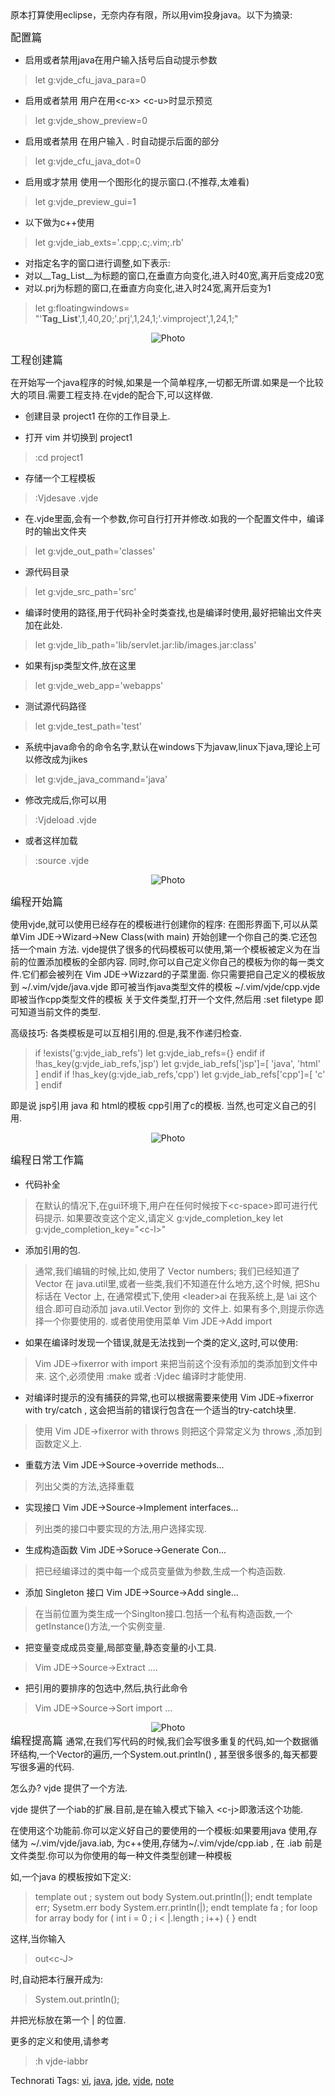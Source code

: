 <html><body><span class="postbody">原本打算使用eclipse，无奈内存有限，所以用vim投身java。以下为摘录:

<big></big><big>配置篇</big>
</span><div style="text-align:left;"><ul><li><span class="postbody">启用或者禁用java在用户输入括号后自动提示参数 </span></li></ul><blockquote><span class="postbody">let g:vjde_cfu_java_para=0 </span>
<span class="postbody"></span></blockquote><ul><li><span class="postbody"> 启用或者禁用 用户在用&lt;c-x&gt; &lt;c-u&gt;时显示预览 </span></li></ul><blockquote><span class="postbody">let g:vjde_show_preview=0 </span>
<span class="postbody"></span></blockquote><ul><li><span class="postbody"> 启用或者禁用 在用户输入 .  时自动提示后面的部分 </span></li></ul><blockquote><span class="postbody">let g:vjde_cfu_java_dot=0 </span>
<span class="postbody"></span></blockquote><ul><li><span class="postbody"> 启用或才禁用 使用一个图形化的提示窗口.(不推荐,太难看) </span></li></ul><blockquote><span class="postbody"> let g:vjde_preview_gui=1 </span>
<span class="postbody"></span></blockquote><ul><li><span class="postbody"> 以下做为c++使用 </span></li></ul><blockquote><span class="postbody"> let g:vjde_iab_exts='.cpp;.c;.vim;.rb' </span>
<span class="postbody"></span></blockquote><span class="postbody">  </span><ul><li><span class="postbody"> 对指定名字的窗口进行调整,如下表示: </span></li><li><span class="postbody"> 对以__Tag_List__为标题的窗口,在垂直方向变化,进入时40宽,离开后变成20宽 </span></li><li><span class="postbody"> 对以.prj为标题的窗口,在垂直方向变化,进入时24宽,离开后变为1 </span></li></ul><blockquote><span class="postbody"> let g:floatingwindows=
"'__Tag_List__',1,40,20;'.prj',1,24,1;'.vimproject',1,24,1;"</span></blockquote>
<div style="text-align:center;">   <p><img src="http://mfrost.typepad.com/photos/uncategorized/hamster_stretch.jpg" alt="Photo"></p>   </div></div><big></big><big>工程创建篇

</big><span class="postbody">在开始写一个java程序的时候,如果是一个简单程序,一切都无所谓.如果是一个比较大的项目.需要工程支持.在vjde的配合下,可以这样做.

</span><ul><li><span class="postbody"> 创建目录 project1 在你的工作目录上. </span></li></ul><ul><li><span class="postbody"> 打开 vim 并切换到 project1 </span></li></ul><blockquote><span class="postbody"> :cd project1 </span>
<span class="postbody"></span></blockquote><span class="postbody">  </span><ul><li><span class="postbody"> 存储一个工程模板</span></li></ul><blockquote><span class="postbody">:Vjdesave .vjde </span>
</blockquote><span class="postbody">  </span><ul><li><span class="postbody">在.vjde里面,会有一个参数,你可自行打开并修改.如我的一个配置文件中，编译时的输出文件夹 </span></li></ul><blockquote><span class="postbody">let g:vjde_out_path='classes' </span>
<span class="postbody"></span></blockquote><ul><li><span class="postbody">源代码目录 </span></li></ul><blockquote><span class="postbody">let g:vjde_src_path='src' </span>
<span class="postbody"></span></blockquote><ul><li><span class="postbody">编译时使用的路径,用于代码补全时类查找,也是编译时使用,最好把输出文件夹加在此处. </span></li></ul><blockquote><span class="postbody">let g:vjde_lib_path='lib/servlet.jar:lib/images.jar:class' </span>
<span class="postbody"></span></blockquote><ul><li><span class="postbody">如果有jsp类型文件,放在这里 </span></li></ul><blockquote><span class="postbody">let g:vjde_web_app='webapps' </span>
<span class="postbody"></span></blockquote><ul><li><span class="postbody">测试源代码路径 </span></li></ul><blockquote><span class="postbody">let g:vjde_test_path='test' </span>
<span class="postbody"></span></blockquote><ul><li><span class="postbody">系统中java命令的命令名字,默认在windows下为javaw,linux下java,理论上可以修改成为jikes </span></li></ul><blockquote><span class="postbody">let g:vjde_java_command='java' </span>
<span class="postbody"></span></blockquote><span class="postbody">  </span><ul><li><span class="postbody">修改完成后,你可以用 </span></li></ul><blockquote><span class="postbody">:Vjdeload .vjde </span>
<span class="postbody"></span></blockquote><ul><li><span class="postbody">或者这样加载</span></li></ul><blockquote><span class="postbody">:source .vjde </span>
</blockquote><div style="text-align:center;">   <p><img src="http://mfrost.typepad.com/photos/uncategorized/akagami4jm.jpg" alt="Photo"></p>   </div><span class="postbody">
<big></big><big>编程开始篇

</big></span><span class="postbody">使用vjde,就可以使用已经存在的模板进行创建你的程序:
在图形界面下,可以从菜单Vim JDE-&gt;Wizard-&gt;New Class(with main) 开始创建一个你自己的类.它还包括一个main 方法.
vjde提供了很多的代码模板可以使用,第一个模板被定义为在当前的位置添加模板的全部内容.
同时,你可以自己定义你自己的模板为你的每一类文件.它们都会被列在 Vim JDE-&gt;Wizzard的子菜里面.
你只需要把自己定义的模板放到 ~/.vim/vjde/java.vjde 即可被当作java类型文件的模板 ~/.vim/vjde/cpp.vjde 即被当作cpp类型文件的模板
关于文件类型,打开一个文件,然后用
:set filetype
即可知道当前文件的类型.


高级技巧: 各类模板是可以互相引用的.但是,我不作递归检查.

</span><blockquote><span class="postbody">if !exists('g:vjde_iab_refs') </span>
<span class="postbody"> let g:vjde_iab_refs={} </span>
<span class="postbody">endif </span>
<span class="postbody">if !has_key(g:vjde_iab_refs,'jsp') </span>
<span class="postbody"> let g:vjde_iab_refs['jsp']=[ 'java', 'html' ] </span>
<span class="postbody">endif </span>
<span class="postbody">if !has_key(g:vjde_iab_refs,'cpp') </span>
<span class="postbody"> let g:vjde_iab_refs['cpp']=[ 'c' ] </span>
<span class="postbody">endif </span>
<span class="postbody"></span></blockquote><span class="postbody">
即是说 jsp引用 java 和 html的模板
cpp引用了c的模板.
当然,也可定义自己的引用.
</span><div style="text-align:center;">   <p><img src="http://mfrost.typepad.com/photos/uncategorized/bunny.jpg" alt="Photo"></p>   </div><span class="postbody"><big></big><big>编程日常工作篇

</big></span><ul><li><span class="postbody">代码补全 </span></li></ul><blockquote><span class="postbody">   在默认的情况下,在gui环境下,用户在任何时候按下&lt;c-space&gt;即可进行代码提示. </span>
<span class="postbody"> </span>
<span class="postbody">   如果要改变这个定义,请定义 g:vjde_completion_key </span>
<span class="postbody">   let g:vjde_completion_key="&lt;c-l&gt;" </span>
<span class="postbody"></span></blockquote><ul><li><span class="postbody">添加引用的包.</span></li></ul><blockquote><span class="postbody">通常,我们编辑的时候,比如,使用了 Vector numbers; </span><span class="postbody"></span>
<span class="postbody">我们已经知道了 Vector 在 java.util里,或者一些类,我们不知道在什么地方,这个时候, 把Shu标话在 Vector 上, 在通常模式下,使用 &lt;leader&gt;ai  </span>
<span class="postbody">在我系统上,是 \ai 这个组合.即可自动添加 java.util.Vector 到你的 文件上. 如果有多个,则提示你选择一个你要使用的. </span>
<span class="postbody">或者使用使用菜单 Vim JDE-&gt;Add import </span>
<span class="postbody"></span></blockquote><span class="postbody"> </span><ul><li><span class="postbody">如果在编译时发现一个错误,就是无法找到一个类的定义,这时,可以使用: </span></li></ul><blockquote><span class="postbody">Vim JDE-&gt;fixerror with import  来把当前这个没有添加的类添加到文件中来. </span>
<span class="postbody">这个,必须使用 :make 或者 :Vjdec 编译时才能使用. </span>
<span class="postbody"></span></blockquote><span class="postbody"> </span><ul><li><span class="postbody">对编译时提示的没有捕获的异常,也可以根据需要来使用 Vim JDE-&gt;fixerror with  try/catch , 这会把当前的错误行包含在一个适当的try-catch块里. </span></li></ul><blockquote><span class="postbody">使用 Vim JDE-&gt;fixerror with throws 则把这个异常定义为 throws ,添加到函数定义上. </span>
<span class="postbody"></span></blockquote><span class="postbody"> </span><ul><li><span class="postbody"> 重载方法 Vim JDE-&gt;Source-&gt;override methods... </span></li></ul><blockquote><span class="postbody">列出父类的方法,选择重载 </span>
<span class="postbody"></span></blockquote><ul><li><span class="postbody"> 实现接口 Vim JDE-&gt;Source-&gt;Implement interfaces... </span></li></ul><blockquote><span class="postbody">列出类的接口中要实现的方法,用户选择实现. </span>
<span class="postbody"></span></blockquote><ul><li><span class="postbody">生成构造函数 Vim JDE-&gt;Soruce-&gt;Generate Con... </span></li></ul><blockquote><span class="postbody">把已经编译过的类中每一个成员变量做为参数,生成一个构造函数. </span>
<span class="postbody"></span></blockquote><ul><li><span class="postbody"> 添加 Singleton 接口 Vim JDE-&gt;Source-&gt;Add single... </span></li></ul><blockquote><span class="postbody">在当前位置为类生成一个Singlton接口.包括一个私有构造函数,一个getInstance()方法,一个实例变量. </span>
<span class="postbody"></span></blockquote><span class="postbody"> </span><ul><li><span class="postbody"> </span><span class="postbody">把变量变成成员变量,局部变量,静态变量的小工具. </span></li></ul><blockquote><span class="postbody">Vim JDE-&gt;Source-&gt;Extract .... </span>
<span class="postbody"></span></blockquote><span class="postbody"> </span><ul><li><span class="postbody">把引用的要排序的包选中,然后,执行此命令</span></li></ul><blockquote><span class="postbody"> Vim JDE-&gt;Source-&gt;Sort import ... </span>
<span class="postbody"></span></blockquote><div style="text-align:center;">   <img src="http://mfrost.typepad.com/photos/uncategorized/tanjaaskani_2.jpg" alt="Photo">  </div>
<span class="postbody">
<big></big><big>编程提高篇
</big></span>
<span class="postbody">通常,在我们写代码的时候,我们会写很多重复的代码,如一个数据循环结构,一个Vector的遍历,一个System.out.println() , 甚至很多很多的,每天都要写很多遍的代码.

怎么办? vjde 提供了一个方法.

vjde 提供了一个iab的扩展.目前,是在输入模式下输入 &lt;c-j&gt;即激活这个功能.

在使用这个功能前.你可以定义好自己的要使用的一个模板:如果要用java 使用,存储为 ~/.vim/vjde/java.iab, 为c++使用,存储为~/.vim/vjde/cpp.iab , 在 .iab 前是文件类型.你可以为你使用的每一种文件类型创建一种模板

如,一个java 的模板按如下定义:
</span><blockquote><span class="postbody">template out ; system out </span>
<span class="postbody">body  </span>
<span class="postbody">System.out.println(|); </span>
<span class="postbody">endt </span>
<span class="postbody">template err; Sysetm.err </span>
<span class="postbody">body </span>
<span class="postbody">System.err.println(|); </span>
<span class="postbody">endt </span>
<span class="postbody">template fa ; for loop for array </span>
<span class="postbody">body </span>
<span class="postbody">for ( int i = 0 ; i &lt; |.length ; i++) { </span>
<span class="postbody">} </span>
<span class="postbody">endt </span>
<span class="postbody"></span></blockquote><span class="postbody">

这样,当你输入
</span><blockquote><span class="postbody">          out&lt;c-J&gt; </span>
<span class="postbody"></span></blockquote><span class="postbody">时,自动把本行展开成为:
</span><blockquote><span class="postbody">          System.out.println(); </span>
<span class="postbody"></span></blockquote><span class="postbody">并把光标放在第一个 | 的位置.

更多的定义和使用,请参考
</span><blockquote><span class="postbody">:h vjde-iabbr</span></blockquote>


Technorati Tags: <a href="http://technorati.com/tag/vi" rel="tag">vi</a>, <a href="http://technorati.com/tag/java" rel="tag">java</a>, <a href="http://technorati.com/tag/jde" rel="tag">jde</a>, <a href="http://technorati.com/tag/vjde" rel="tag">vjde</a>, <a href="http://technorati.com/tag/note" rel="tag">note</a></body></html>